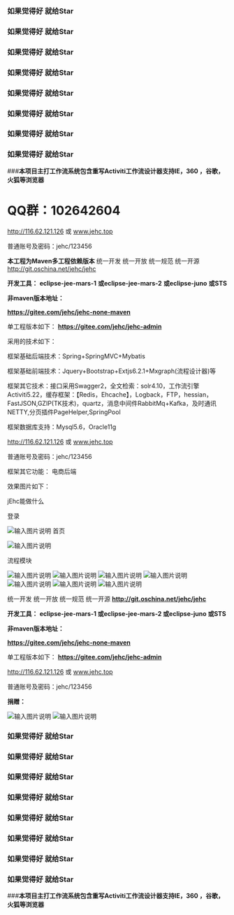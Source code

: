 ###  **如果觉得好 就给Star** 


###  **如果觉得好 就给Star** 


###  **如果觉得好 就给Star** 


 

### **如果觉得好 就给Star**
 

###  **如果觉得好 就给Star** 


###  **如果觉得好 就给Star**
 

###  **如果觉得好 就给Star** 


###  **如果觉得好 就给Star** 

###**本项目主打工作流系统包含重写Activiti工作流设计器支持IE，360 ，谷歌，火狐等浏览器** 

#  **QQ群：102642604** 


http://116.62.121.126
或
www.jehc.top

普通账号及密码：jehc/123456


**本工程为Maven多工程依赖版本** 
统一开发 统一开放 统一规范 统一开源
http://git.oschina.net/jehc/jehc


 **开发工具：** 
 **eclipse-jee-mars-1** 
 **或eclipse-jee-mars-2** 
 **或eclipse-juno** 
 **或STS** 


 **非maven版本地址：** 

 **https://gitee.com/jehc/jehc-none-maven** 

单工程版本如下：
 **https://gitee.com/jehc/jehc-admin** 


采用的技术如下：

框架基础后端技术：Spring+SpringMVC+Mybatis

框架基础前端技术：Jquery+Bootstrap+Extjs6.2.1+Mxgraph(流程设计器)等

框架其它技术：接口采用Swagger2，全文检索：solr4.10，工作流引擎Activiti5.22，缓存框架：【Redis，Ehcache】，Logback，FTP，hessian，FastJSON,GZIP(TK技术)，quartz，消息中间件RabbitMq+Kafka，及时通讯NETTY,分页插件PageHelper,SpringPool

框架数据库支持：Mysql5.6，Oracle11g




http://116.62.121.126
或
www.jehc.top

普通账号及密码：jehc/123456


框架其它功能：
    电商后端
    
效果图片如下：

jEhc能做什么

登录

![输入图片说明](https://gitee.com/uploads/images/2018/0624/083105_ff67c145_1341290.png "登录页面.png")
首页

![输入图片说明](https://gitee.com/uploads/images/2018/0624/083133_c76f44f1_1341290.png "首页.png")

流程模块

![输入图片说明](https://gitee.com/uploads/images/2018/0606/131743_ff1615aa_1341290.png "在线设计.png")
![输入图片说明](https://gitee.com/uploads/images/2018/0624/083202_528f2cf5_1341290.png "排他网关.png")
![输入图片说明](https://gitee.com/uploads/images/2018/0624/083211_a0f64d88_1341290.png "事件子流程.png")
![输入图片说明](https://gitee.com/uploads/images/2018/0624/083224_42f2ba9d_1341290.png "调用子流程案例.png")
![输入图片说明](https://gitee.com/uploads/images/2018/0624/083232_3391981c_1341290.png "销售流程.png")
![输入图片说明](https://gitee.com/uploads/images/2018/0624/083240_c03a06cf_1341290.png "泳道设计.png")
![输入图片说明](https://gitee.com/uploads/images/2018/0606/131811_d71dfc95_1341290.png "流程中心.png")



统一开发 统一开放 统一规范 统一开源
 **http://git.oschina.net/jehc/jehc** 


 **开发工具：** 
 **eclipse-jee-mars-1
或eclipse-jee-mars-2
或eclipse-juno
或STS** 

 **非maven版本地址：** 

 **https://gitee.com/jehc/jehc-none-maven** 

 
单工程版本如下：
 **https://gitee.com/jehc/jehc-admin** 




http://116.62.121.126
或
www.jehc.top

普通账号及密码：jehc/123456

 **捐赠：** 

![输入图片说明](https://gitee.com/uploads/images/2018/0607/151148_2ecb3136_1341290.jpeg "微信.jpg")
![输入图片说明](https://gitee.com/uploads/images/2018/0607/151155_ddbbd81d_1341290.jpeg "支付宝.jpg")


###  **如果觉得好 就给Star** 


###  **如果觉得好 就给Star** 


###  **如果觉得好 就给Star** 


 

### **如果觉得好 就给Star**
 

###  **如果觉得好 就给Star** 


###  **如果觉得好 就给Star**
 

###  **如果觉得好 就给Star** 


###  **如果觉得好 就给Star** 

###**本项目主打工作流系统包含重写Activiti工作流设计器支持IE，360 ，谷歌，火狐等浏览器** 